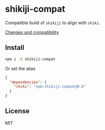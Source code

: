 # shikiji-compat

Compatible build of `shikiji` to align with `shiki`.

[Changes and compatibility](https://github.com/antfu/shikiji#soft-breaking-changes)

## Install

```bash
npm i -D shikiji-compat
```

Or set the alias

```json
{
  "dependencies": {
    "shiki": "npm:shikiji-compat@0.6"
  }
}
```

## License

MIT
